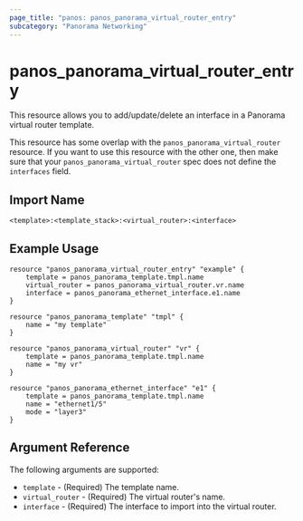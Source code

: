 ```yaml
---
page_title: "panos: panos_panorama_virtual_router_entry"
subcategory: "Panorama Networking"
---
```


# panos_panorama_virtual_router_entry

This resource allows you to add/update/delete an interface in a Panorama
virtual router template.

This resource has some overlap with the `panos_panorama_virtual_router`
resource.  If you want to use this resource with the other one, then make
sure that your `panos_panorama_virtual_router` spec does not define the
`interfaces` field.


## Import Name

```
<template>:<template_stack>:<virtual_router>:<interface>
```


## Example Usage

```hcl
resource "panos_panorama_virtual_router_entry" "example" {
    template = panos_panorama_template.tmpl.name
    virtual_router = panos_panorama_virtual_router.vr.name
    interface = panos_panorama_ethernet_interface.e1.name
}

resource "panos_panorama_template" "tmpl" {
    name = "my template"
}

resource "panos_panorama_virtual_router" "vr" {
    template = panos_panorama_template.tmpl.name
    name = "my vr"
}

resource "panos_panorama_ethernet_interface" "e1" {
    template = panos_panorama_template.tmpl.name
    name = "ethernet1/5"
    mode = "layer3"
}
```

## Argument Reference

The following arguments are supported:

* `template` - (Required) The template name.
* `virtual_router` - (Required) The virtual router's name.
* `interface` - (Required) The interface to import into the virtual router.
